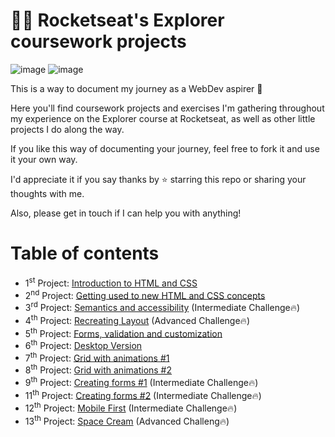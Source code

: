 # 👨‍🚀 Rocketseat's Explorer coursework projects

![image](https://user-images.githubusercontent.com/79809594/167693803-de0b5f6f-3977-417b-b190-87116653b61c.png)     ![image](https://user-images.githubusercontent.com/79809594/167693866-2563ec59-9eff-40bc-bfd4-ebd6dec0edd4.png)


This is a way to document my journey as a WebDev aspirer 🚀

Here you'll find coursework projects and exercises I'm gathering throughout my experience on the Explorer course at Rocketseat, as well as other little projects I do along the way.

If you like this way of documenting your journey, feel free to fork it and use it your own way.

I'd appreciate it if you say thanks by ⭐ starring this repo or sharing your thoughts with me.

Also, please get in touch if I can help you with anything!

# Table of contents

- 1<sup>st</sup> Project: [Introduction to HTML and CSS](https://github.com/pierobarbacovi/rocketseat-explorer/tree/main/Stage%2001)
- 2<sup>nd</sup> Project: [Getting used to new HTML and CSS concepts](https://github.com/pierobarbacovi/rocketseat-explorer/tree/main/Stage%2002/Projeto%20aula%2002)
- 3<sup>rd</sup> Project: [Semantics and accessibility](https://github.com/pierobarbacovi/rocketseat-explorer/tree/main/Stage%2002/Desafio%20Intermediario%20-%20Semantica%20e%20Acessibilidad) (Intermediate Challenge🔥)
- 4<sup>th</sup> Project: [Recreating Layout](https://github.com/pierobarbacovi/rocketseat-explorer/tree/main/Stage%2002/Desafio%20Avancado) (Advanced Challenge🔥)
- 5<sup>th</sup> Project: [Forms, validation and customization](https://github.com/pierobarbacovi/rocketseat-explorer/tree/main/Stage%2003/Projeto%20aula%2003/01)
- 6<sup>th</sup> Project: [Desktop Version](https://github.com/pierobarbacovi/rocketseat-explorer/tree/main/Stage%2003/Projeto%20aula%2003/02)
- 7<sup>th</sup> Project: [Grid with animations #1](https://github.com/pierobarbacovi/rocketseat-explorer/tree/main/Stage%2003/Projeto%20aula%2003/03)
- 8<sup>th</sup> Project: [Grid with animations #2](https://github.com/pierobarbacovi/rocketseat-explorer/tree/main/Stage%2003/Projeto%20aula%2005)
- 9<sup>th</sup> Project: [Creating forms #1](https://github.com/pierobarbacovi/rocketseat-explorer/tree/main/Stage%2003/Desafio%20Intermediario/Criando%20formularios/Desafio%201) (Intermediate Challenge🔥)
- 11<sup>th</sup> Project: [Creating forms #2](https://github.com/pierobarbacovi/rocketseat-explorer/tree/main/Stage%2003/Desafio%20Intermediario/Criando%20formularios/Desafio%202) (Intermediate Challenge🔥)
- 12<sup>th</sup> Project: [Mobile First](https://github.com/pierobarbacovi/rocketseat-explorer/tree/main/Stage%2003/Desafio%20Intermediario/Mobile%20first) (Intermediate Challenge🔥)
- 13<sup>th</sup> Project: [Space Cream](https://github.com/pierobarbacovi/rocketseat-explorer/tree/main/Stage%2003/Desafio%20Avancado) (Advanced Challeng🔥)
